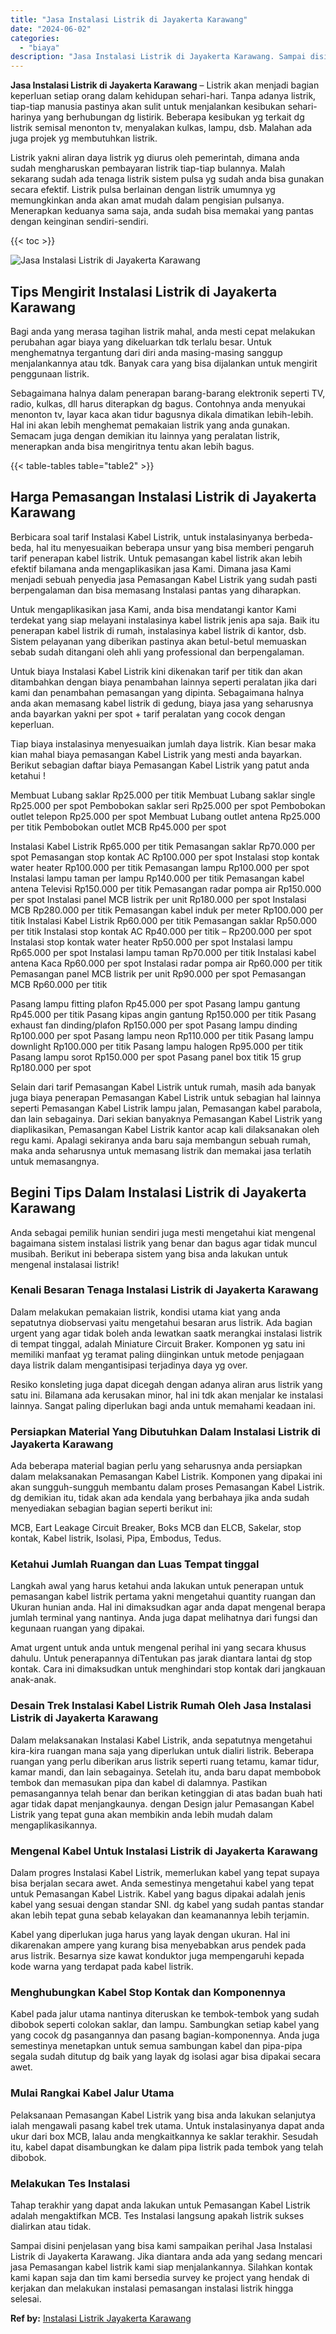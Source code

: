 ```yaml
---
title: "Jasa Instalasi Listrik di Jayakerta Karawang"
date: "2024-06-02"
categories: 
  - "biaya"
description: "Jasa Instalasi Listrik di Jayakerta Karawang. Sampai disini penjelasan yang bisa kami sampaikan perihal Jasa Instalasi Listrik di Jayakerta Karawang. Jika di..."
---
```


**Jasa Instalasi Listrik di Jayakerta Karawang** – Listrik akan menjadi bagian keperluan setiap orang dalam kehidupan sehari-hari. Tanpa adanya listrik, tiap-tiap manusia pastinya akan sulit untuk menjalankan kesibukan sehari-harinya yang berhubungan dg listirik. Beberapa kesibukan yg terkait dg listrik semisal menonton tv, menyalakan kulkas, lampu, dsb. Malahan ada juga projek yg membutuhkan listrik.

Listrik yakni aliran daya listrik yg diurus oleh pemerintah, dimana anda sudah mengharuskan pembayaran listrik tiap-tiap bulannya. Malah sekarang sudah ada tenaga listrik sistem pulsa yg sudah anda bisa gunakan secara efektif. Listrik pulsa berlainan dengan listrik umumnya yg memungkinkan anda akan amat mudah dalam pengisian pulsanya. Menerapkan keduanya sama saja, anda sudah bisa memakai yang pantas dengan keinginan sendiri-sendiri.

{{< toc >}}

![Jasa Instalasi Listrik di Jayakerta Karawang](/images/instalasi-listrik-murah11.png)

## Tips Mengirit Instalasi Listrik di Jayakerta Karawang

Bagi anda yang merasa tagihan listrik mahal, anda mesti cepat melakukan perubahan agar biaya yang dikeluarkan tdk terlalu besar. Untuk menghematnya tergantung dari diri anda masing-masing sanggup menjalankannya atau tdk. Banyak cara yang bisa dijalankan untuk mengirit penggunaan listrik.

Sebagaimana halnya dalam penerapan barang-barang elektronik seperti TV, radio, kulkas, dll harus diterapkan dg bagus. Contohnya anda menyukai menonton tv, layar kaca akan tidur bagusnya dikala dimatikan lebih-lebih. Hal ini akan lebih menghemat pemakaian listrik yang anda gunakan. Semacam juga dengan demikian itu lainnya yang peralatan listrik, menerapkan anda bisa mengiritnya tentu akan lebih bagus.

{{< table-tables table="table2" >}}

## Harga Pemasangan Instalasi Listrik di Jayakerta Karawang

Berbicara soal tarif Instalasi Kabel Listrik, untuk instalasinyanya berbeda-beda, hal itu menyesuaikan beberapa unsur yang bisa memberi pengaruh tarif penerapan kabel listrik. Untuk pemasangan kabel listrik akan lebih efektif bilamana anda mengaplikasikan jasa Kami. Dimana jasa Kami menjadi sebuah penyedia jasa Pemasangan Kabel Listrik yang sudah pasti berpengalaman dan bisa memasang Instalasi pantas yang diharapkan.

Untuk mengaplikasikan jasa Kami, anda bisa mendatangi kantor Kami terdekat yang siap melayani instalasinya kabel listrik jenis apa saja. Baik itu penerapan kabel listrik di rumah, instalasinya kabel listrik di kantor, dsb. Sistem pelayanan yang diberikan pastinya akan betul-betul memuaskan sebab sudah ditangani oleh ahli yang professional dan berpengalaman.

Untuk biaya Instalasi Kabel Listrik kini dikenakan tarif per titik dan akan ditambahkan dengan biaya penambahan lainnya seperti peralatan jika dari kami dan penambahan pemasangan yang dipinta. Sebagaimana halnya anda akan memasang kabel listrik di gedung, biaya jasa yang seharusnya anda bayarkan yakni per spot + tarif peralatan yang cocok dengan keperluan.

Tiap biaya instalasinya menyesuaikan jumlah daya listrik. Kian besar maka kian mahal biaya pemasangan Kabel Listrik yang mesti anda bayarkan. Berikut sebagian daftar biaya Pemasangan Kabel Listrik yang patut anda ketahui !

Membuat Lubang saklar Rp25.000 per titik Membuat Lubang saklar single Rp25.000 per spot Pembobokan saklar seri Rp25.000 per spot Pembobokan outlet telepon Rp25.000 per spot Membuat Lubang outlet antena Rp25.000 per titik Pembobokan outlet MCB Rp45.000 per spot

Instalasi Kabel Listrik Rp65.000 per titik Pemasangan saklar Rp70.000 per spot Pemasangan stop kontak AC Rp100.000 per spot Instalasi stop kontak water heater Rp100.000 per titik Pemasangan lampu Rp100.000 per spot Instalasi lampu taman per lampu Rp140.000 per titik Pemasangan kabel antena Televisi Rp150.000 per titik Pemasangan radar pompa air Rp150.000 per spot Instalasi panel MCB listrik per unit Rp180.000 per spot Instalasi MCB Rp280.000 per titik Pemasangan kabel induk per meter Rp100.000 per titik Instalasi Kabel Listrik Rp60.000 per titik Pemasangan saklar Rp50.000 per titik Instalasi stop kontak AC Rp40.000 per titik – Rp200.000 per spot Instalasi stop kontak water heater Rp50.000 per spot Instalasi lampu Rp65.000 per spot Instalasi lampu taman Rp70.000 per titik Instalasi kabel antena Kaca Rp60.000 per spot Instalasi radar pompa air Rp60.000 per titik Pemasangan panel MCB listrik per unit Rp90.000 per spot Pemasangan MCB Rp60.000 per titik

Pasang lampu fitting plafon Rp45.000 per spot Pasang lampu gantung Rp45.000 per titik Pasang kipas angin gantung Rp150.000 per titik Pasang exhaust fan dinding/plafon Rp150.000 per spot Pasang lampu dinding Rp100.000 per spot Pasang lampu neon Rp110.000 per titik Pasang lampu downlight Rp100.000 per titik Pasang lampu halogen Rp95.000 per titik Pasang lampu sorot Rp150.000 per spot Pasang panel box titik 15 grup Rp180.000 per spot

Selain dari tarif Pemasangan Kabel Listrik untuk rumah, masih ada banyak juga biaya penerapan Pemasangan Kabel Listrik untuk sebagian hal lainnya seperti Pemasangan Kabel Listrik lampu jalan, Pemasangan kabel parabola, dan lain sebagainya. Dari sekian banyaknya Pemasangan Kabel Listrik yang diaplikasikan, Pemasangan Kabel Listrik kantor acap kali dilaksanakan oleh regu kami. Apalagi sekiranya anda baru saja membangun sebuah rumah, maka anda seharusnya untuk memasang listrik dan memakai jasa terlatih untuk memasangnya.

## Begini Tips Dalam Instalasi Listrik di Jayakerta Karawang


Anda sebagai pemilik hunian sendiri juga mesti mengetahui kiat mengenal bagaimana sistem instalasi listrik yang benar dan bagus agar tidak muncul musibah. Berikut ini beberapa sistem yang bisa anda lakukan untuk mengenal instalasai listrik!

### Kenali Besaran Tenaga Instalasi Listrik di Jayakerta Karawang

Dalam melakukan pemakaian listrik, kondisi utama kiat yang anda sepatutnya diobservasi yaitu mengetahui besaran arus listrik. Ada bagian urgent yang agar tidak boleh anda lewatkan saatk merangkai instalasi listrik di tempat tinggal, adalah Miniature Circuit Braker. Komponen yg satu ini memiliki manfaat yg teramat paling diinginkan untuk metode penjagaan daya listrik dalam mengantisipasi terjadinya daya yg over.

Resiko konsleting juga dapat dicegah dengan adanya aliran arus listrik yang satu ini. Bilamana ada kerusakan minor, hal ini tdk akan menjalar ke instalasi lainnya. Sangat paling diperlukan bagi anda untuk memahami keadaan ini.

### Persiapkan Material Yang Dibutuhkan Dalam Instalasi Listrik di Jayakerta Karawang

Ada beberapa material bagian perlu yang seharusnya anda persiapkan dalam melaksanakan Pemasangan Kabel Listrik. Komponen yang dipakai ini akan sungguh-sungguh membantu dalam proses Pemasangan Kabel Listrik. dg demikian itu, tidak akan ada kendala yang berbahaya jika anda sudah menyediakan sebagian bagian seperti berikut ini:

MCB, Eart Leakage Circuit Breaker, Boks MCB dan ELCB, Sakelar, stop kontak, Kabel listrik, Isolasi, Pipa, Embodus, Tedus.

### Ketahui Jumlah Ruangan dan Luas Tempat tinggal

Langkah awal yang harus ketahui anda lakukan untuk penerapan untuk pemasangan kabel listrik pertama yakni mengetahui quantity ruangan dan Ukuran hunian anda. Hal ini dimaksudkan agar anda dapat mengenal berapa jumlah terminal yang nantinya. Anda juga dapat melihatnya dari fungsi dan kegunaan ruangan yang dipakai.

Amat urgent untuk anda untuk mengenal perihal ini yang secara khusus dahulu. Untuk penerapannya diTentukan pas jarak diantara lantai dg stop kontak. Cara ini dimaksudkan untuk menghindari stop kontak dari jangkauan anak-anak.

### Desain Trek Instalasi Kabel Listrik Rumah Oleh Jasa Instalasi Listrik di Jayakerta Karawang

Dalam melaksanakan Instalasi Kabel Listrik, anda sepatutnya mengetahui kira-kira ruangan mana saja yang diperlukan untuk dialiri listrik. Beberapa ruangan yang perlu diberikan arus listrik seperti ruang tetamu, kamar tidur, kamar mandi, dan lain sebagainya. Setelah itu, anda baru dapat membobok tembok dan memasukan pipa dan kabel di dalamnya. Pastikan pemasangannya telah benar dan berikan ketinggian di atas badan buah hati agar tidak dapat menjangkaunya. dengan Design jalur Pemasangan Kabel Listrik yang tepat guna akan membikin anda lebih mudah dalam mengaplikasikannya.

### Mengenal Kabel Untuk Instalasi Listrik di Jayakerta Karawang

Dalam progres Instalasi Kabel Listrik, memerlukan kabel yang tepat supaya bisa berjalan secara awet. Anda semestinya mengetahui kabel yang tepat untuk Pemasangan Kabel Listrik. Kabel yang bagus dipakai adalah jenis kabel yang sesuai dengan standar SNI. dg kabel yang sudah pantas standar akan lebih tepat guna sebab kelayakan dan keamanannya lebih terjamin.

Kabel yang diperlukan juga harus yang layak dengan ukuran. Hal ini dikarenakan ampere yang kurang bisa menyebabkan arus pendek pada arus listrik. Besarnya size kawat konduktor juga mempengaruhi kepada kode warna yang terdapat pada kabel listrik.

### Menghubungkan Kabel Stop Kontak dan Komponennya

Kabel pada jalur utama nantinya diteruskan ke tembok-tembok yang sudah dibobok seperti colokan saklar, dan lampu. Sambungkan setiap kabel yang yang cocok dg pasangannya dan pasang bagian-komponennya. Anda juga semestinya menetapkan untuk semua sambungan kabel dan pipa-pipa segala sudah ditutup dg baik yang layak dg isolasi agar bisa dipakai secara awet.

### Mulai Rangkai Kabel Jalur Utama

Pelaksanaan Pemasangan Kabel Listrik yang bisa anda lakukan selanjutya ialah mengawali pasang kabel trek utama. Untuk instalasinyanya dapat anda ukur dari box MCB, lalau anda mengkaitkannya ke saklar terakhir. Sesudah itu, kabel dapat disambungkan ke dalam pipa listrik pada tembok yang telah dibobok.

### Melakukan Tes Instalasi

Tahap terakhir yang dapat anda lakukan untuk Pemasangan Kabel Listrik adalah mengaktifkan MCB. Tes Instalasi langsung apakah listrik sukses dialirkan atau tidak.

Sampai disini penjelasan yang bisa kami sampaikan perihal Jasa Instalasi Listrik di Jayakerta Karawang. Jika diantara anda ada yang sedang mencari jasa Pemasangan kabel listrik kami siap menjalankannya. Silahkan kontak kami kapan saja dan tim kami bersedia survey ke project yang hendak di kerjakan dan melakukan instalasi pemasangan instalasi listrik hingga selesai.

**Ref by:** [Instalasi Listrik Jayakerta Karawang](https://id.wikipedia.org/wiki/Instalasi)
